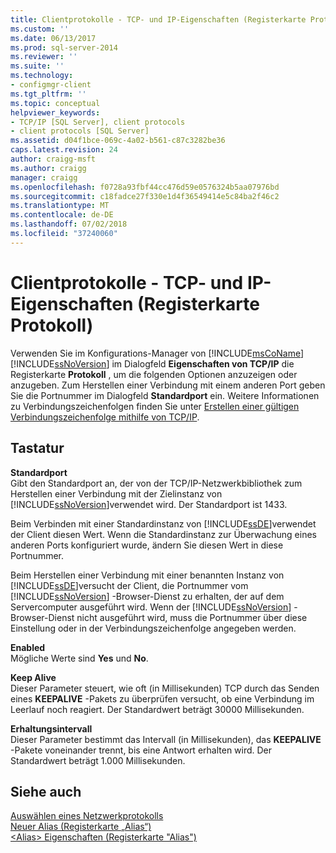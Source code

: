 ```yaml
---
title: Clientprotokolle - TCP- und IP-Eigenschaften (Registerkarte Protokoll) | Microsoft-Dokumentation
ms.custom: ''
ms.date: 06/13/2017
ms.prod: sql-server-2014
ms.reviewer: ''
ms.suite: ''
ms.technology:
- configmgr-client
ms.tgt_pltfrm: ''
ms.topic: conceptual
helpviewer_keywords:
- TCP/IP [SQL Server], client protocols
- client protocols [SQL Server]
ms.assetid: d04f1bce-069c-4a02-b561-c87c3282be36
caps.latest.revision: 24
author: craigg-msft
ms.author: craigg
manager: craigg
ms.openlocfilehash: f0728a93fbf44cc476d59e0576324b5aa07976bd
ms.sourcegitcommit: c18fadce27f330e1d4f36549414e5c84ba2f46c2
ms.translationtype: MT
ms.contentlocale: de-DE
ms.lasthandoff: 07/02/2018
ms.locfileid: "37240060"
---
```

# <a name="client-protocols---tcp-and-ip-properties-protocol-tab"></a>Clientprotokolle - TCP- und IP-Eigenschaften (Registerkarte Protokoll)
  Verwenden Sie im Konfigurations-Manager von [!INCLUDE[msCoName](../../includes/msconame-md.md)] [!INCLUDE[ssNoVersion](../../includes/ssnoversion-md.md)] im Dialogfeld **Eigenschaften von TCP/IP** die Registerkarte **Protokoll** , um die folgenden Optionen anzuzeigen oder anzugeben. Zum Herstellen einer Verbindung mit einem anderen Port geben Sie die Portnummer im Dialogfeld **Standardport** ein. Weitere Informationen zu Verbindungszeichenfolgen finden Sie unter [Erstellen einer gültigen Verbindungszeichenfolge mithilfe von TCP/IP](../../../2014/tools/configuration-manager/creating-a-valid-connection-string-using-tcp-ip.md).  
  
## <a name="options"></a>Tastatur  
 **Standardport**  
 Gibt den Standardport an, der von der TCP/IP-Netzwerkbibliothek zum Herstellen einer Verbindung mit der Zielinstanz von [!INCLUDE[ssNoVersion](../../includes/ssnoversion-md.md)]verwendet wird. Der Standardport ist 1433.  
  
 Beim Verbinden mit einer Standardinstanz von [!INCLUDE[ssDE](../../includes/ssde-md.md)]verwendet der Client diesen Wert. Wenn die Standardinstanz zur Überwachung eines anderen Ports konfiguriert wurde, ändern Sie diesen Wert in diese Portnummer.  
  
 Beim Herstellen einer Verbindung mit einer benannten Instanz von [!INCLUDE[ssDE](../../includes/ssde-md.md)]versucht der Client, die Portnummer vom [!INCLUDE[ssNoVersion](../../includes/ssnoversion-md.md)] -Browser-Dienst zu erhalten, der auf dem Servercomputer ausgeführt wird. Wenn der [!INCLUDE[ssNoVersion](../../includes/ssnoversion-md.md)] -Browser-Dienst nicht ausgeführt wird, muss die Portnummer über diese Einstellung oder in der Verbindungszeichenfolge angegeben werden.  
  
 **Enabled**  
 Mögliche Werte sind **Yes** und **No**.  
  
 **Keep Alive**  
 Dieser Parameter steuert, wie oft (in Millisekunden) TCP durch das Senden eines **KEEPALIVE** -Pakets zu überprüfen versucht, ob eine Verbindung im Leerlauf noch reagiert. Der Standardwert beträgt 30000 Millisekunden.  
  
 **Erhaltungsintervall**  
 Dieser Parameter bestimmt das Intervall (in Millisekunden), das **KEEPALIVE** -Pakete voneinander trennt, bis eine Antwort erhalten wird. Der Standardwert beträgt 1.000 Millisekunden.  
  
## <a name="see-also"></a>Siehe auch  
 [Auswählen eines Netzwerkprotokolls](../../../2014/tools/configuration-manager/choosing-a-network-protocol.md)   
 [Neuer Alias &#40;Registerkarte „Alias“&#41;](../../../2014/tools/configuration-manager/new-alias-alias-tab.md)   
 [&#60;Alias&#62; Eigenschaften &#40;Registerkarte "Alias"&#41;](../../../2014/tools/configuration-manager/alias-properties-alias-tab.md)  
  
  

